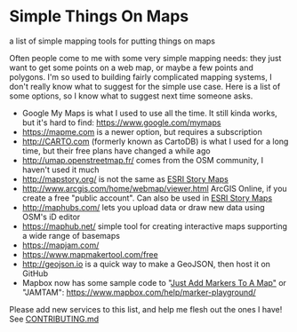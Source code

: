 # Simple Things On Maps
a list of simple mapping tools for putting things on maps

Often people come to me with some very simple mapping needs: they just want to get some points on a web map, or maybe a few points and polygons. I'm so used to building fairly complicated mapping systems, I don't really know what to suggest for the simple use case. Here is a list of some options, so I know what to suggest next time someone asks.

* Google My Maps is what I used to use all the time. It still kinda works, but it's hard to find: https://www.google.com/mymaps
* https://mapme.com is a newer option, but requires a subscription
* http://CARTO.com (formerly known as CartoDB) is what I used for a long time, but their free plans have changed a while ago
* http://umap.openstreetmap.fr/ comes from the OSM community, I haven't used it much
* http://mapstory.org/ is not the same as [ESRI Story Maps](storymaps.arcgis.com)
* http://www.arcgis.com/home/webmap/viewer.html ArcGIS Online, if you create a free "public account". Can also be used in [ESRI Story Maps](storymaps.arcgis.com)
* http://maphubs.com/ lets you upload data or draw new data using OSM's iD editor
* https://maphub.net/ simple tool for creating interactive maps supporting a wide range of basemaps
* https://mapjam.com/
* https://www.mapmakertool.com/free
* http://geojson.io is a quick way to make a GeoJSON, then host it on GitHub
* Mapbox now has some sample code to "[Just Add Markers To A Map"](https://twitter.com/Mapbox/status/970760366652297216 ) or "JAMTAM": https://www.mapbox.com/help/marker-playground/

Please add new services to this list, and help me flesh out the ones I have! See [CONTRIBUTING.md](CONTRIBUTING.md)
